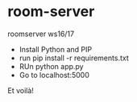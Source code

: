 # room-server
roomserver ws16/17

- Install Python and PIP
- run pip install -r requirements.txt
- RUn python app.py 
- Go to localhost:5000

Et voilà!
